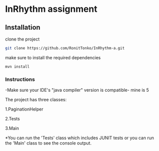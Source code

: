 # InRhythm assignment


## Installation

clone the project
```bash
git clone https://github.com/RonitTonko/InRhythm-a.git
```

make sure to install the required dependencies
```bash
mvn install
```
### Instructions
-Make sure your IDE's "java compiler" version is compatible- mine is 5


The project has three classes:

1.PaginationHelper

2.Tests

3.Main

*You can run the 'Tests' class which includes JUNIT tests
or you can run the 'Main' class to see the console output.
